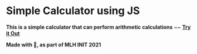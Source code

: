 # Simple Calculator using JS

**This is a simple calculator that can perform arithmetic calculations** ~~ **[Try it Out](https://liri-s29.github.io/calculator-js/)**

**Made with 💖, as part of MLH INIT 2021**

